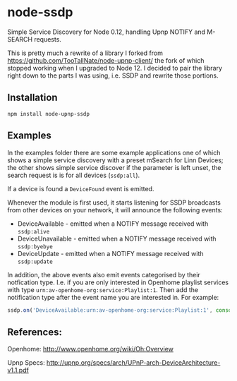 # node-ssdp

Simple Service Discovery for Node 0.12, handling Upnp NOTIFY and M-SEARCH requests. 

This is pretty much a rewrite of a library I forked from https://github.com/TooTallNate/node-upnp-client/ the fork of which stopped working when I upgraded to Node 12. I decided to pair the library right down to the parts I was using, i.e. SSDP and rewrite those portions. 

## Installation

`npm install node-upnp-ssdp`

## Examples

In the examples folder there are some example applications one of which shows a simple service discovery with a preset mSearch for Linn Devices; the other shows simple service discover if the parameter is left unset, the search request is is for all devices (`ssdp:all`). 

If a device is found a `DeviceFound` event is emitted. 

Whenever the module is first used, it starts listening for SSDP broadcasts from other devices on your network, it will announce the following events:

* DeviceAvailable - emitted when a NOTIFY message received with `ssdp:alive`
* DeviceUnavailable - emitted when a NOTIFY message received with `ssdp:byebye`
* DeviceUpdate - emitted when a NOTIFY message received with `ssdp:update`

In addition, the above events also emit events categorised by their notfication type. I.e. if you are only interested in Openhome playlist services with type `urn:av-openhome-org:service:Playlist:1`. Then add the notification type after the event name you are interested in. For example:

```javascript
ssdp.on('DeviceAvailable:urn:av-openhome-org:service:Playlist:1', console.log);
```

## References:
Openhome:
http://www.openhome.org/wiki/Oh:Overview

Upnp Specs:
http://upnp.org/specs/arch/UPnP-arch-DeviceArchitecture-v1.1.pdf
